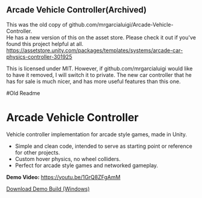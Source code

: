 ## Arcade Vehicle Controller(Archived)
This was the old copy of github.com/mrgarcialuigi/Arcade-Vehicle-Controller.  
He has a new version of this on the asset store. Please check it out if you've found this project helpful at all.
https://assetstore.unity.com/packages/templates/systems/arcade-car-physics-controller-301925

This is licensed under MIT. However, if github.com/mrgarcialuigi would like to have it removed, I will switch it to private.
The new car controller that he has for sale is much nicer, and has more useful features than this one.



#Old Readme  

# Arcade Vehicle Controller
Vehicle controller implementation for arcade style games, made in Unity.

- Simple and clean code, intended to serve as starting point or reference for other projects.
- Custom hover physics, no wheel colliders.
- Perfect for arcade style games and networked gameplay.

**Demo Video:** https://youtu.be/1GrQ8ZFgAmM

[Download Demo Build (Windows)](https://github.com/mrgarcialuigi/ArcadeVehicleController/releases)
